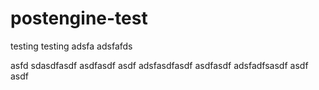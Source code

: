 postengine-test
===============

testing
testing
adsfa
adsfafds

asfd
sdasdfasdf
asdfasdf
asdf
adsfasdfasdf
asdfasdf
adsfadfsasdf
asdf
asdf
